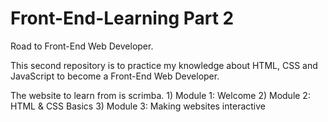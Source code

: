 # Front-End-Learning Part 2
Road to Front-End Web Developer.

This second repository is to practice my knowledge about HTML, CSS and JavaScript to become a Front-End Web Developer.

The website to learn from is scrimba.
    1) Module 1: Welcome
    2) Module 2: HTML & CSS Basics
    3) Module 3: Making websites interactive